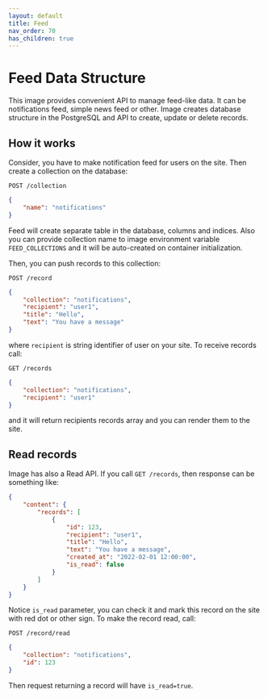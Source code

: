 ```yaml
---
layout: default
title: Feed
nav_order: 70
has_children: true
---
```


Feed Data Structure
===================

This image provides convenient API to manage feed-like data.
It can be notifications feed, simple news feed or other.
Image creates database structure in the PostgreSQL and API to create, update or delete records.

How it works
------------

Consider, you have to make notification feed for users on the site.
Then create a collection on the database:

`POST /collection`

```json
{
    "name": "notifications"
}
```

Feed will create separate table in the database, columns and indices.
Also you can provide collection name to image environment variable `FEED_COLLECTIONS` and it will be auto-created on container initialization.

Then, you can push records to this collection:

`POST /record`

```json
{
    "collection": "notifications",
    "recipient": "user1",
    "title": "Hello",
    "text": "You have a message"
}
```

where `recipient` is string identifier of user on your site.
To receive records call:

`GET /records`

```json
{
    "collection": "notifications",
    "recipient": "user1"
}
```

and it will return recipients records array and you can render them to the site.

Read records
------------

Image has also a Read API. If you call `GET /records`, then response can be something like:

```json
{
    "content": {
        "records": [
            {
                "id": 123,
                "recipient": "user1",
                "title": "Hello",
                "text": "You have a message",
                "created_at": "2022-02-01 12:00:00",
                "is_read": false
            }
        ]
    }
}
```

Notice `is_read` parameter, you can check it and mark this record on the site with red dot or other sign.
To make the record read, call:

`POST /record/read`

```json
{
    "collection": "notifications",
    "id": 123
}
```

Then request returning a record will have `is_read=true`.